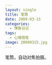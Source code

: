 ```yaml
---
layout: single
title: 笔筒
date: 2009-03-15
categories:
  - 博客日记
tags:
  - 心情随笔
image: 20090315.jpg
---
```


笔筒，自动对焦拍摄。

